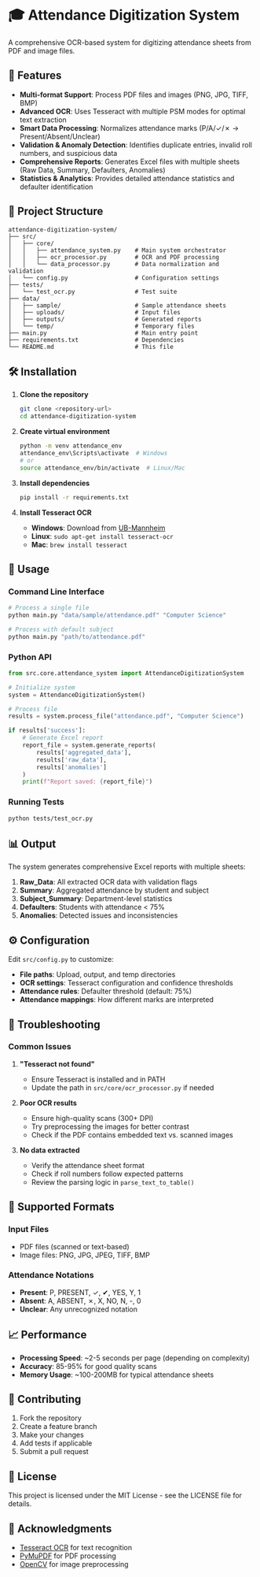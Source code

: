 # 🎓 Attendance Digitization System

A comprehensive OCR-based system for digitizing attendance sheets from PDF and image files.

## 🚀 Features

- **Multi-format Support**: Process PDF files and images (PNG, JPG, TIFF, BMP)
- **Advanced OCR**: Uses Tesseract with multiple PSM modes for optimal text extraction
- **Smart Data Processing**: Normalizes attendance marks (P/A/✓/✗ → Present/Absent/Unclear)
- **Validation & Anomaly Detection**: Identifies duplicate entries, invalid roll numbers, and suspicious data
- **Comprehensive Reports**: Generates Excel files with multiple sheets (Raw Data, Summary, Defaulters, Anomalies)
- **Statistics & Analytics**: Provides detailed attendance statistics and defaulter identification

## 📁 Project Structure

```
attendance-digitization-system/
├── src/
│   ├── core/
│   │   ├── attendance_system.py    # Main system orchestrator
│   │   ├── ocr_processor.py        # OCR and PDF processing
│   │   └── data_processor.py       # Data normalization and validation
│   └── config.py                   # Configuration settings
├── tests/
│   └── test_ocr.py                 # Test suite
├── data/
│   ├── sample/                     # Sample attendance sheets
│   ├── uploads/                    # Input files
│   ├── outputs/                    # Generated reports
│   └── temp/                       # Temporary files
├── main.py                         # Main entry point
├── requirements.txt                # Dependencies
└── README.md                       # This file
```

## 🛠️ Installation

1. **Clone the repository**
   ```bash
   git clone <repository-url>
   cd attendance-digitization-system
   ```

2. **Create virtual environment**
   ```bash
   python -m venv attendance_env
   attendance_env\Scripts\activate  # Windows
   # or
   source attendance_env/bin/activate  # Linux/Mac
   ```

3. **Install dependencies**
   ```bash
   pip install -r requirements.txt
   ```

4. **Install Tesseract OCR**
   - **Windows**: Download from [UB-Mannheim](https://github.com/UB-Mannheim/tesseract/wiki)
   - **Linux**: `sudo apt-get install tesseract-ocr`
   - **Mac**: `brew install tesseract`

## 🎯 Usage

### Command Line Interface

```bash
# Process a single file
python main.py "data/sample/attendance.pdf" "Computer Science"

# Process with default subject
python main.py "path/to/attendance.pdf"
```

### Python API

```python
from src.core.attendance_system import AttendanceDigitizationSystem

# Initialize system
system = AttendanceDigitizationSystem()

# Process file
results = system.process_file("attendance.pdf", "Computer Science")

if results['success']:
    # Generate Excel report
    report_file = system.generate_reports(
        results['aggregated_data'], 
        results['raw_data'], 
        results['anomalies']
    )
    print(f"Report saved: {report_file}")
```

### Running Tests

```bash
python tests/test_ocr.py
```

## 📊 Output

The system generates comprehensive Excel reports with multiple sheets:

1. **Raw_Data**: All extracted OCR data with validation flags
2. **Summary**: Aggregated attendance by student and subject
3. **Subject_Summary**: Department-level statistics
4. **Defaulters**: Students with attendance < 75%
5. **Anomalies**: Detected issues and inconsistencies

## ⚙️ Configuration

Edit `src/config.py` to customize:

- **File paths**: Upload, output, and temp directories
- **OCR settings**: Tesseract configuration and confidence thresholds
- **Attendance rules**: Defaulter threshold (default: 75%)
- **Attendance mappings**: How different marks are interpreted

## 🔧 Troubleshooting

### Common Issues

1. **"Tesseract not found"**
   - Ensure Tesseract is installed and in PATH
   - Update the path in `src/core/ocr_processor.py` if needed

2. **Poor OCR results**
   - Ensure high-quality scans (300+ DPI)
   - Try preprocessing the images for better contrast
   - Check if the PDF contains embedded text vs. scanned images

3. **No data extracted**
   - Verify the attendance sheet format
   - Check if roll numbers follow expected patterns
   - Review the parsing logic in `parse_text_to_table()`

## 🎯 Supported Formats

### Input Files
- PDF files (scanned or text-based)
- Image files: PNG, JPG, JPEG, TIFF, BMP

### Attendance Notations
- **Present**: P, PRESENT, ✓, ✔, YES, Y, 1
- **Absent**: A, ABSENT, ✗, X, NO, N, -, 0
- **Unclear**: Any unrecognized notation

## 📈 Performance

- **Processing Speed**: ~2-5 seconds per page (depending on complexity)
- **Accuracy**: 85-95% for good quality scans
- **Memory Usage**: ~100-200MB for typical attendance sheets

## 🤝 Contributing

1. Fork the repository
2. Create a feature branch
3. Make your changes
4. Add tests if applicable
5. Submit a pull request

## 📄 License

This project is licensed under the MIT License - see the LICENSE file for details.

## 🙏 Acknowledgments

- [Tesseract OCR](https://github.com/tesseract-ocr/tesseract) for text recognition
- [PyMuPDF](https://github.com/pymupdf/PyMuPDF) for PDF processing
- [OpenCV](https://opencv.org/) for image preprocessing